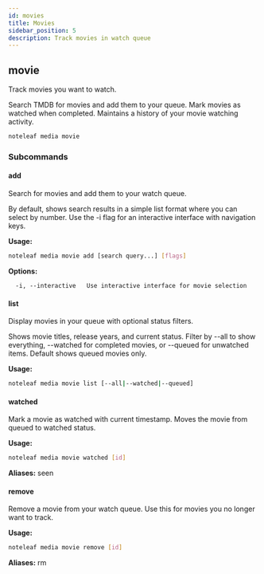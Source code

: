 ```yaml
---
id: movies
title: Movies
sidebar_position: 5
description: Track movies in watch queue
---
```


## movie

Track movies you want to watch.

Search TMDB for movies and add them to your queue. Mark movies as watched when
completed. Maintains a history of your movie watching activity.

```bash
noteleaf media movie
```

### Subcommands

#### add

Search for movies and add them to your watch queue.

By default, shows search results in a simple list format where you can select by number.
Use the -i flag for an interactive interface with navigation keys.

**Usage:**

```bash
noteleaf media movie add [search query...] [flags]
```

**Options:**

```
  -i, --interactive   Use interactive interface for movie selection
```

#### list

Display movies in your queue with optional status filters.

Shows movie titles, release years, and current status. Filter by --all to show
everything, --watched for completed movies, or --queued for unwatched items.
Default shows queued movies only.

**Usage:**

```bash
noteleaf media movie list [--all|--watched|--queued]
```

#### watched

Mark a movie as watched with current timestamp. Moves the movie from queued to watched status.

**Usage:**

```bash
noteleaf media movie watched [id]
```

**Aliases:** seen

#### remove

Remove a movie from your watch queue. Use this for movies you no longer want to track.

**Usage:**

```bash
noteleaf media movie remove [id]
```

**Aliases:** rm

